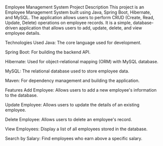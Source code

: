 Employee Management System
Project Description
This project is an Employee Management System built using Java, Spring Boot, Hibernate, and MySQL. The application allows users to perform CRUD (Create, Read, Update, Delete) operations on employee records. It is a simple, database-driven application that allows users to add, update, delete, and view employee details.

Technologies Used
Java: The core language used for development.

Spring Boot: For building the backend API.

Hibernate: Used for object-relational mapping (ORM) with MySQL database.

MySQL: The relational database used to store employee data.

Maven: For dependency management and building the application.

Features
Add Employee: Allows users to add a new employee's information to the database.

Update Employee: Allows users to update the details of an existing employee.

Delete Employee: Allows users to delete an employee's record.

View Employees: Display a list of all employees stored in the database.

Search by Salary: Find employees who earn above a specific salary.
